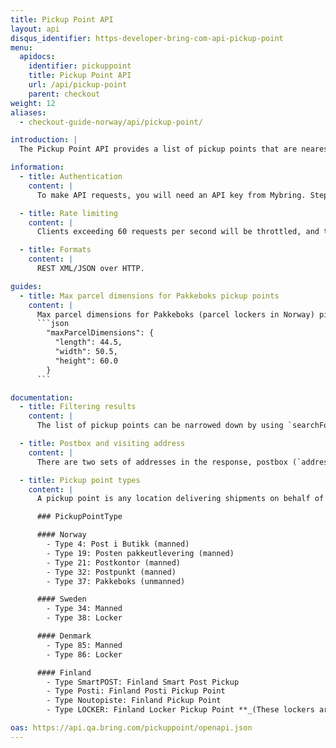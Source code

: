 ```yaml
---
title: Pickup Point API
layout: api
disqus_identifier: https-developer-bring-com-api-pickup-point
menu:
  apidocs:
    identifier: pickuppoint
    title: Pickup Point API
    url: /api/pickup-point
    parent: checkout
weight: 12
aliases:
  - checkout-guide-norway/api/pickup-point/

introduction: |
  The Pickup Point API provides a list of pickup points that are nearest to a given location, in order for end customers to choose their preferred pickup point in your checkout. The API supports both manned pickup points and parcel lockers in Norway, Sweden, Denmark and Finland. Pickup points are sorted by driving time by car (source: Google). When driving times are unavailable (e.g. due to separation by sea), they are sorted by aerial distance. For precise results, we strongly recommend to use the end customer's complete address when using the API.

information:
  - title: Authentication
    content: |
      To make API requests, you will need an API key from Mybring. Steps for getting a key and description of headers can be found on the general API [Getting Started / Authentication](/api/#authentication) page.

  - title: Rate limiting
    content: |
      Clients exceeding 60 requests per second will be throttled, and the response will contain http status code 429. If you have a use case requiring rates above the limit, please contact developer-booking@bring.com for assistance.

  - title: Formats
    content: |
      REST XML/JSON over HTTP.

guides:
  - title: Max parcel dimensions for Pakkeboks pickup points
    content: |
      Max parcel dimensions for Pakkeboks (parcel lockers in Norway) pickup points can now be used to filter out pickup points based on parcel size on the client side, and thus preventing failed bookings during checkout. JSON field:
      ```json
        "maxParcelDimensions": {
          "length": 44.5,
          "width": 50.5,
          "height": 60.0
        }
      ```

documentation:
  - title: Filtering results
    content: |
      The list of pickup points can be narrowed down by using `searchForText=<texts>`, where the pickup points will have at least a partial match with the search string given in `<texts>`. This can be the name of the pickup point, its address, city, county, municipality or location. See the examples for more information.

  - title: Postbox and visiting address
    content: |
      There are two sets of addresses in the response, postbox (`address` and `postalCode`) and visiting address (`visitingAddress` and `visitingPostalCode`). Postbox address is required to get a package produced correctly, use this AS RECIPIENT address on label. Visiting address is more appropriate for user interface (Street address of the PIB).

  - title: Pickup point types
    content: |
      A pickup point is any location delivering shipments on behalf of Bring and Posten, such as post offices, selected grocery stores, lockers.

      ### PickupPointType

      #### Norway
        - Type 4: Post i Butikk (manned)
        - Type 19: Posten pakkeutlevering (manned)
        - Type 21: Postkontor (manned)
        - Type 32: Postpunkt (manned)
        - Type 37: Pakkeboks (unmanned)

      #### Sweden
        - Type 34: Manned
        - Type 38: Locker

      #### Denmark
        - Type 85: Manned
        - Type 86: Locker

      #### Finland
        - Type SmartPOST: Finland Smart Post Pickup
        - Type Posti: Finland Posti Pickup Point
        - Type Noutopiste: Finland Pickup Point
        - Type LOCKER: Finland Locker Pickup Point **_(These lockers are placed inside buildings only accessible to the residents and workers in the building)_**

oas: https://api.qa.bring.com/pickuppoint/openapi.json
---
```

